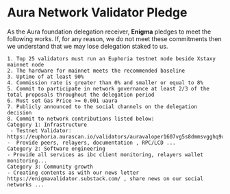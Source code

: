 # Aura Network Validator Pledge

As the Aura foundation delegation receiver, **Enigma** pledges to meet the following works. If, for any reason, we do not meet these commitments then we understand that we may lose delegation staked to us.

    1. Top 25 validators must run an Euphoria testnet node beside Xstaxy mainnet node
    2. The hardware for mainnet meets the recommended baseline    
    3. Uptime of at least 90%
    4. Commission rate is greater than 0% and smaller or equal to 8%
    5. Commit to participate in network governance at least 2/3 of the total proposals throughout the delegation period
    6. Must set Gas Price >= 0.001 uaura
    7. Publicly announced to the social channels on the delegation decision
    8. Commit to network contributions listed below: 
    Category 1: Infrastructure
     - Testnet Validator: https://euphoria.aurascan.io/validators/auravaloper1607vg5s8dmmsvgghq9rw8w74u0lgcaam2cdgsj
    -  Provide peers, relayers, documentation , RPC/LCD ...
    Category 2: Software engineering
    - Provide all services as ibc client monitoring, relayers wallet monitoring...
    Category 3: Community growth
    - Creating contents as with our news letter https://enigmavalidator.substack.com/ , share news on our social networks ...
